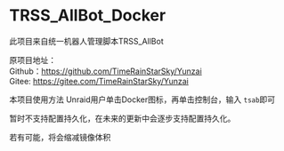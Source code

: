 # TRSS_AllBot_Docker

此项目来自统一机器人管理脚本TRSS_AllBot

原项目地址： \
Github：https://github.com/TimeRainStarSky/Yunzai \
Gitee: https://gitee.com/TimeRainStarSky/Yunzai

本项目使用方法
Unraid用户单击Docker图标，再单击控制台，输入
```tsab```即可

暂时不支持配置持久化，在未来的更新中会逐步支持配置持久化。

若有可能，将会缩减镜像体积
